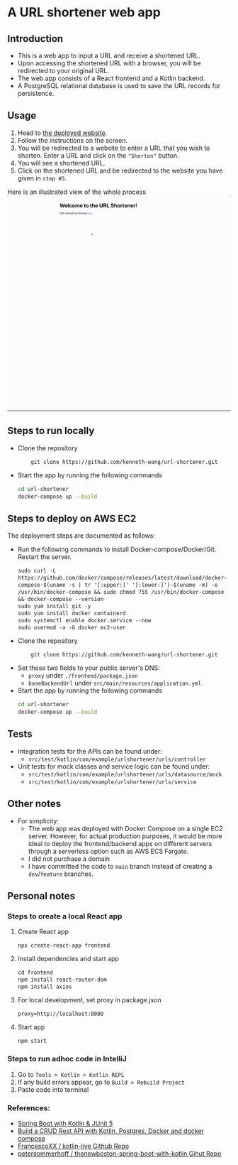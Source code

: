 # A URL shortener web app

## Introduction
- This is a web app to input a URL and receive a shortened URL.
- Upon accessing the shortened URL with a browser, you will be redirected to your original URL.
- The web app consists of a React frontend and a Kotlin backend.
- A PostgreSQL relational database is used to save the URL records for persistence.

## Usage
1. Head to [the deployed website](http://ec2-13-213-0-245.ap-southeast-1.compute.amazonaws.com/).
2. Follow the instructions on the screen.
3. You will be redirected to a website to enter a URL that you wish to shorten. Enter a URL and click on the `"Shorten"` button.
4. You will see a shortened URL.
5. Click on the shortened URL and be redirected to the website you have given in `step #3`.

Here is an illustrated view of the whole process
![](demo.gif)

## Steps to run locally
- Clone the repository
    ```shell
        git clone https://github.com/kenneth-wang/url-shortener.git
    ```
- Start the app by running the following commands
    ```sh
    cd url-shortener
    docker-compose up --build
    ```

## Steps to deploy on AWS EC2
The deployment steps are documented as follows:

- Run the following commands to install Docker-compose/Docker/Git. Restart the server. 
    ```shell
    sudo curl -L https://github.com/docker/compose/releases/latest/download/docker-compose-$(uname -s | tr '[:upper:]' '[:lower:]')-$(uname -m) -o /usr/bin/docker-compose && sudo chmod 755 /usr/bin/docker-compose && docker-compose --version
    sudo yum install git -y
    sudo yum install docker containerd
    sudo systemctl enable docker.service --now
    sudo usermod -a -G docker ec2-user
    ```
- Clone the repository
    ```shell
        git clone https://github.com/kenneth-wang/url-shortener.git
    ```
- Set these two fields to your public server's DNS:
  - `proxy` under `./frontend/package.json`
  - `baseBackendUrl` under `src/main/resources/application.yml`
- Start the app by running the following commands
    ```sh
    cd url-shortener
    docker-compose up --build
    ```

## Tests
- Integration tests for the APIs can be found under:
  - `src/test/kotlin/com/example/urlshortener/urls/controller`
- Unit tests for mock classes and service logic can be found under:
  - `src/test/kotlin/com/example/urlshortener/urls/datasource/mock`
  - `src/test/kotlin/com/example/urlshortener/urls/service`

## Other notes
- For simplicity:
  - The web app was deployed with Docker Compose on a single EC2 server. However, for actual production purposes, it would be more ideal to deploy the frontend/backend apps on different servers through a serverless option such as AWS ECS Fargate.
  - I did not purchase a domain
  - I have committed the code to `main` branch instead of creating a `dev`/`feature` branches. 

## Personal notes
### Steps to create a local React app
1. Create React app
    ```shell
    npx create-react-app frontend 
    ```

2. Install dependencies and start app
    ```shell
    cd frontend
    npm install react-router-dom
    npm install axios
    ```
   
3. For local development, set proxy in package.json
    ```
    proxy=http://localhost:8080
    ```
   
4. Start app
    ```shell
    npm start
    ```

### Steps to run adhoc code in IntelliJ
1. Go to `Tools > Kotlin > Kotlin REPL`
2. If any build errors appear, go to `Build > Rebuild Project`
3. Paste code into terminal

### References:
- [Spring Boot with Kotlin & JUnit 5](https://www.youtube.com/watch?v=TJcshrJOnsE)
- [Build a CRUD Rest API with Kotlin, Postgres, Docker and docker compose](https://www.youtube.com/watch?v=BbT1PCAOS2s)
- [FrancescoXX / kotlin-live Github Repo](https://github.com/FrancescoXX/kotlin-live/tree/main)
- [petersommerhoff / thenewboston-spring-boot-with-kotlin Gihut Repo](https://github.com/petersommerhoff/thenewboston-spring-boot-with-kotlin)